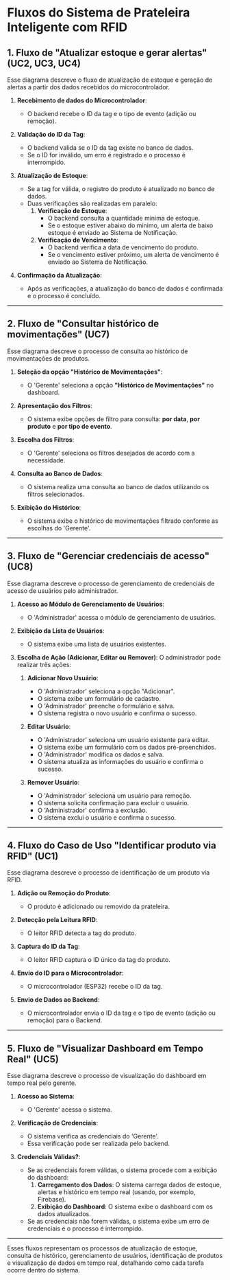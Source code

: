 # Fluxos do Sistema de Prateleira Inteligente com RFID

## 1. Fluxo de "Atualizar estoque e gerar alertas" (UC2, UC3, UC4)

Esse diagrama descreve o fluxo de atualização de estoque e geração de alertas a partir dos dados recebidos do microcontrolador.

1. **Recebimento de dados do Microcontrolador**:
   - O backend recebe o ID da tag e o tipo de evento (adição ou remoção).
   
2. **Validação do ID da Tag**:
   - O backend valida se o ID da tag existe no banco de dados.
   - Se o ID for inválido, um erro é registrado e o processo é interrompido.

3. **Atualização de Estoque**:
   - Se a tag for válida, o registro do produto é atualizado no banco de dados.
   - Duas verificações são realizadas em paralelo:
     1. **Verificação de Estoque**:
        - O backend consulta a quantidade mínima de estoque.
        - Se o estoque estiver abaixo do mínimo, um alerta de baixo estoque é enviado ao Sistema de Notificação.
     2. **Verificação de Vencimento**:
        - O backend verifica a data de vencimento do produto.
        - Se o vencimento estiver próximo, um alerta de vencimento é enviado ao Sistema de Notificação.

4. **Confirmação da Atualização**:
   - Após as verificações, a atualização do banco de dados é confirmada e o processo é concluído.

---

## 2. Fluxo de "Consultar histórico de movimentações" (UC7)

Esse diagrama descreve o processo de consulta ao histórico de movimentações de produtos.

1. **Seleção da opção "Histórico de Movimentações"**:
   - O 'Gerente' seleciona a opção **"Histórico de Movimentações"** no dashboard.

2. **Apresentação dos Filtros**:
   - O sistema exibe opções de filtro para consulta: **por data**, **por produto** e **por tipo de evento**.

3. **Escolha dos Filtros**:
   - O 'Gerente' seleciona os filtros desejados de acordo com a necessidade.

4. **Consulta ao Banco de Dados**:
   - O sistema realiza uma consulta ao banco de dados utilizando os filtros selecionados.

5. **Exibição do Histórico**:
   - O sistema exibe o histórico de movimentações filtrado conforme as escolhas do 'Gerente'.

---

## 3. Fluxo de "Gerenciar credenciais de acesso" (UC8)

Esse diagrama descreve o processo de gerenciamento de credenciais de acesso de usuários pelo administrador.

1. **Acesso ao Módulo de Gerenciamento de Usuários**:
   - O 'Administrador' acessa o módulo de gerenciamento de usuários.

2. **Exibição da Lista de Usuários**:
   - O sistema exibe uma lista de usuários existentes.

3. **Escolha de Ação (Adicionar, Editar ou Remover)**:
   O administrador pode realizar três ações:

   1. **Adicionar Novo Usuário**:
      - O 'Administrador' seleciona a opção "Adicionar".
      - O sistema exibe um formulário de cadastro.
      - O 'Administrador' preenche o formulário e salva.
      - O sistema registra o novo usuário e confirma o sucesso.

   2. **Editar Usuário**:
      - O 'Administrador' seleciona um usuário existente para editar.
      - O sistema exibe um formulário com os dados pré-preenchidos.
      - O 'Administrador' modifica os dados e salva.
      - O sistema atualiza as informações do usuário e confirma o sucesso.

   3. **Remover Usuário**:
      - O 'Administrador' seleciona um usuário para remoção.
      - O sistema solicita confirmação para excluir o usuário.
      - O 'Administrador' confirma a exclusão.
      - O sistema exclui o usuário e confirma o sucesso.

---

## 4. Fluxo do Caso de Uso "Identificar produto via RFID" (UC1)

Esse diagrama descreve o processo de identificação de um produto via RFID.

1. **Adição ou Remoção do Produto**:
   - O produto é adicionado ou removido da prateleira.

2. **Detecção pela Leitura RFID**:
   - O leitor RFID detecta a tag do produto.

3. **Captura do ID da Tag**:
   - O leitor RFID captura o ID único da tag do produto.

4. **Envio do ID para o Microcontrolador**:
   - O microcontrolador (ESP32) recebe o ID da tag.

5. **Envio de Dados ao Backend**:
   - O microcontrolador envia o ID da tag e o tipo de evento (adição ou remoção) para o Backend.

---

## 5. Fluxo de "Visualizar Dashboard em Tempo Real" (UC5)

Esse diagrama descreve o processo de visualização do dashboard em tempo real pelo gerente.

1. **Acesso ao Sistema**:
   - O 'Gerente' acessa o sistema.

2. **Verificação de Credenciais**:
   - O sistema verifica as credenciais do 'Gerente'.
   - Essa verificação pode ser realizada pelo backend.

3. **Credenciais Válidas?**:
   - Se as credenciais forem válidas, o sistema procede com a exibição do dashboard:
     1. **Carregamento dos Dados**: O sistema carrega dados de estoque, alertas e histórico em tempo real (usando, por exemplo, Firebase).
     2. **Exibição do Dashboard**: O sistema exibe o dashboard com os dados atualizados.
   - Se as credenciais não forem válidas, o sistema exibe um erro de credenciais e o processo é interrompido.

---

Esses fluxos representam os processos de atualização de estoque, consulta de histórico, gerenciamento de usuários, identificação de produtos e visualização de dados em tempo real, detalhando como cada tarefa ocorre dentro do sistema.
